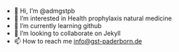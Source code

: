 - 👋 Hi, I’m @admgstpb
- 👀 I’m interested in Health prophylaxis natural medicine
- 🌱 I’m currently learning github
- 💞️ I’m looking to collaborate on Jekyll
- 📫 How to reach me info@gst-paderborn.de

<!---
admgstpb/admgstpb is a ✨ special ✨ repository because its `README.md` (this file) appears on your GitHub profile.
You can click the Preview link to take a look at your changes.
--->
